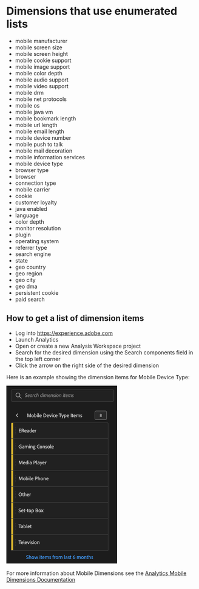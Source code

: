 # Dimensions that use enumerated lists

* mobile manufacturer	
* mobile screen size
* mobile screen height
* mobile cookie support
* mobile image support
* mobile color depth
* mobile audio support
* mobile video support
* mobile drm
* mobile net protocols
* mobile os
* mobile java vm
* mobile bookmark length
* mobile url length
* mobile email length
* mobile device number
* mobile push to talk
* mobile mail decoration
* mobile information services
* mobile device type
* browser type
* browser
* connection type
* mobile carrier
* cookie
* customer loyalty
* java enabled
* language
* color depth
* monitor resolution
* plugin
* operating system
* referrer type
* search engine
* state
* geo country
* geo region
* geo city
* geo dma
* persistent cookie
* paid search

## How to get a list of dimension items

* Log into https://experience.adobe.com 
* Launch Analytics
* Open or create a new Analysis Workspace project
* Search for the desired dimension using the Search components field in the top left corner
* Click the arrow on the right side of the desired dimension

Here is an example showing the dimension items for Mobile Device Type:

![mobile_device_type_dimension_items](dimension_items.png)


For more information about Mobile Dimensions see the [Analytics Mobile Dimensions Documentation](https://experienceleague.adobe.com/docs/analytics/components/dimensions/mobile-dimensions.html?lang=en)
